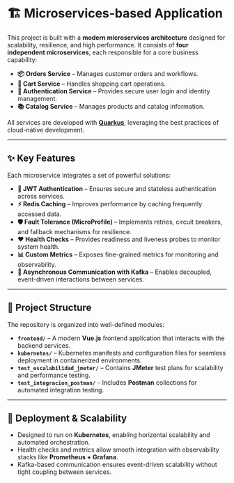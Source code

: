 # 🏗️ Microservices-based Application

This project is built with a **modern microservices architecture** designed for scalability, resilience, and high performance. It consists of **four independent microservices**, each responsible for a core business capability:

- **📦 Orders Service** – Manages customer orders and workflows.  
- **🛒 Cart Service** – Handles shopping cart operations.  
- **🔐 Authentication Service** – Provides secure user login and identity management.  
- **📚 Catalog Service** – Manages products and catalog information.  

All services are developed with **[Quarkus](https://quarkus.io/)**, leveraging the best practices of cloud-native development.

---

## ✨ Key Features

Each microservice integrates a set of powerful solutions:

- **🔑 JWT Authentication** – Ensures secure and stateless authentication across services.  
- **⚡ Redis Caching** – Improves performance by caching frequently accessed data.  
- **🛡️ Fault Tolerance (MicroProfile)** – Implements retries, circuit breakers, and fallback mechanisms for resilience.  
- **❤️ Health Checks** – Provides readiness and liveness probes to monitor system health.  
- **📊 Custom Metrics** – Exposes fine-grained metrics for monitoring and observability.  
- **📨 Asynchronous Communication with Kafka** – Enables decoupled, event-driven interactions between services.  

---

## 📂 Project Structure

The repository is organized into well-defined modules:

- **`frontend/`** – A modern **Vue.js** frontend application that interacts with the backend services.  
- **`kubernetes/`** – Kubernetes manifests and configuration files for seamless deployment in containerized environments.  
- **`test_escalabilidad_jmeter/`** – Contains **JMeter** test plans for scalability and performance testing.  
- **`test_integracion_postman/`** – Includes **Postman** collections for automated integration testing.  

---

## 🚀 Deployment & Scalability

- Designed to run on **Kubernetes**, enabling horizontal scalability and automated orchestration.  
- Health checks and metrics allow smooth integration with observability stacks like **Prometheus + Grafana**.  
- Kafka-based communication ensures event-driven scalability without tight coupling between services.  
